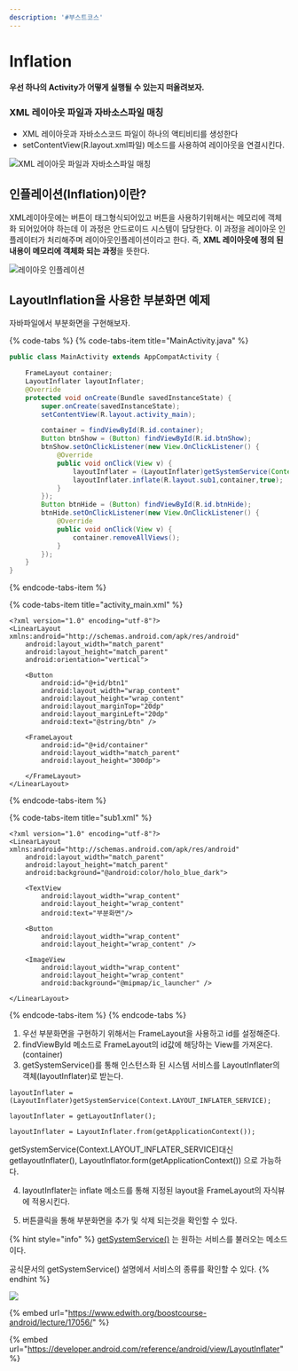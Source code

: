```yaml
---
description: '#부스트코스'
---
```


# Inflation

#### 우선 하나의 Activity가 어떻게 실행될 수 있는지 떠올려보자.

### XML 레이아웃 파일과 자바소스파일 매칭 

* XML 레이아웃과 자바소스코드 파일이 하나의 액티비티를 생성한다
* setContentView\(R.layout.xml파일\) 메소드를 사용하여 레이아웃을 연결시킨다. 

![XML &#xB808;&#xC774;&#xC544;&#xC6C3; &#xD30C;&#xC77C;&#xACFC; &#xC790;&#xBC14;&#xC18C;&#xC2A4;&#xD30C;&#xC77C; &#xB9E4;&#xCE6D; ](../.gitbook/assets/inflation_xml_java.png)

## 인플레이션\(Inflation\)이란?

XML레이아웃에는 버튼이 태그형식되어있고  버튼을 사용하기위해서는 메모리에 객체화 되어있어야 하는데 이 과정은 안드로이드 시스템이 담당한다. 이 과정을 레이아웃 인플레이터가 처리해주며 레이아웃인플레이션이라고 한다. 즉, **XML 레이아웃에 정의 된 내용이 메모리에 객체화 되는 과정**을 뜻한다. 

![&#xB808;&#xC774;&#xC544;&#xC6C3; &#xC778;&#xD50C;&#xB808;&#xC774;&#xC158;](../.gitbook/assets/inflation_memory.png)

## LayoutInflation을 사용한 부분화면 예제 

자바파일에서 부분화면을 구현해보자.

{% code-tabs %}
{% code-tabs-item title="MainActivity.java" %}
```java
public class MainActivity extends AppCompatActivity {

    FrameLayout container;
    LayoutInflater layoutInflater;
    @Override
    protected void onCreate(Bundle savedInstanceState) {
        super.onCreate(savedInstanceState);
        setContentView(R.layout.activity_main);

        container = findViewById(R.id.container);
        Button btnShow = (Button) findViewById(R.id.btnShow);
        btnShow.setOnClickListener(new View.OnClickListener() {
            @Override
            public void onClick(View v) {
                layoutInflater = (LayoutInflater)getSystemService(Context.LAYOUT_INFLATER_SERVICE);
                layoutInflater.inflate(R.layout.sub1,container,true);
            }
        });
        Button btnHide = (Button) findViewById(R.id.btnHide);
        btnHide.setOnClickListener(new View.OnClickListener() {
            @Override
            public void onClick(View v) {
                container.removeAllViews();
            }
        });
    }
}
```
{% endcode-tabs-item %}

{% code-tabs-item title="activity\_main.xml" %}
```markup
<?xml version="1.0" encoding="utf-8"?>
<LinearLayout xmlns:android="http://schemas.android.com/apk/res/android"
    android:layout_width="match_parent"
    android:layout_height="match_parent"
    android:orientation="vertical">

    <Button
        android:id="@+id/btn1"
        android:layout_width="wrap_content"
        android:layout_height="wrap_content"
        android:layout_marginTop="20dp"
        android:layout_marginLeft="20dp"
        android:text="@string/btn" />

    <FrameLayout
        android:id="@+id/container"
        android:layout_width="match_parent"
        android:layout_height="300dp">

    </FrameLayout>
</LinearLayout>
```
{% endcode-tabs-item %}

{% code-tabs-item title="sub1.xml" %}
```markup
<?xml version="1.0" encoding="utf-8"?>
<LinearLayout xmlns:android="http://schemas.android.com/apk/res/android"
    android:layout_width="match_parent"
    android:layout_height="match_parent"
    android:background="@android:color/holo_blue_dark">

    <TextView
        android:layout_width="wrap_content"
        android:layout_height="wrap_content"
        android:text="부분화면"/>

    <Button
        android:layout_width="wrap_content"
        android:layout_height="wrap_content" />

    <ImageView
        android:layout_width="wrap_content"
        android:layout_height="wrap_content"
        android:background="@mipmap/ic_launcher" />

</LinearLayout>
```
{% endcode-tabs-item %}
{% endcode-tabs %}

1. 우선 부분화면을 구현하기 위해서는 FrameLayout을 사용하고 id를 설정해준다.
2. findViewById 메소드로 FrameLayout의  id값에 해당하는 View를 가져온다.\(container\)
3. getSystemService\(\)를 통해 인스턴스화 된 시스템 서비스를 LayoutInflater의 객체\(layoutInflater\)로 받는다.

```text
layoutInflater = (LayoutInflater)getSystemService(Context.LAYOUT_INFLATER_SERVICE);
```

```text
layoutInflater = getLayoutInflater();
```

```text
layoutInflater = LayoutInflater.from(getApplicationContext());
```

getSystemService\(Context.LAYOUT\_INFLATER\_SERVICE\)대신 getIayoutInflater\(\), LayoutInflator.form\(getApplicationContext\(\)\) 으로 가능하다.

   4. layoutInflater는 inflate 메소드를 통해 지정된 layout을 FrameLayout의 자식뷰에 적용시킨다. 

   5. 버튼클릭을 통해 부분화면을 추가 및 삭제 되는것을 확인할 수 있다.

{% hint style="info" %}
[getSystemService\(\)](https://developer.android.com/reference/android/content/Context.html#getSystemService%28java.lang.String%29) 는 원하는 서비스를 불러오는 메소드이다.

공식문서의 getSystemService\(\) 설명에서 서비스의 종류를 확인할 수 있다.
{% endhint %}

![](../.gitbook/assets/inflation%20%281%29.gif)

{% embed url="https://www.edwith.org/boostcourse-android/lecture/17056/" %}

{% embed url="https://developer.android.com/reference/android/view/LayoutInflater" %}



